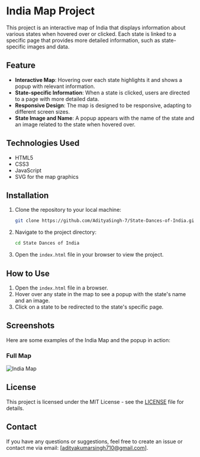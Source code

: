 # India Map Project

This project is an interactive map of India that displays information about various states when hovered over or clicked. Each state is linked to a specific page that provides more detailed information, such as state-specific images and data.

## Feature

- **Interactive Map**: Hovering over each state highlights it and shows a popup with relevant information.
- **State-specific Information**: When a state is clicked, users are directed to a page with more detailed data.
- **Responsive Design**: The map is designed to be responsive, adapting to different screen sizes.
- **State Image and Name**: A popup appears with the name of the state and an image related to the state when hovered over.

## Technologies Used

- HTML5
- CSS3
- JavaScript
- SVG for the map graphics

## Installation

1. Clone the repository to your local machine:
    ```bash
    git clone https://github.com/AdityaSingh-7/State-Dances-of-India.git
    ```

2. Navigate to the project directory:
    ```bash
    cd State Dances of India
    ```

3. Open the `index.html` file in your browser to view the project.

## How to Use

1. Open the `index.html` file in a browser.
2. Hover over any state in the map to see a popup with the state's name and an image.
3. Click on a state to be redirected to the state's specific page.

## Screenshots

Here are some examples of the India Map and the popup in action:

### Full Map

![India Map](/docs/imdia-map.png)


## License

This project is licensed under the MIT License - see the [LICENSE](./LICENSE) file for details.

## Contact

If you have any questions or suggestions, feel free to create an issue or contact me via email: [adityakumarsingh710@gmail.com].
